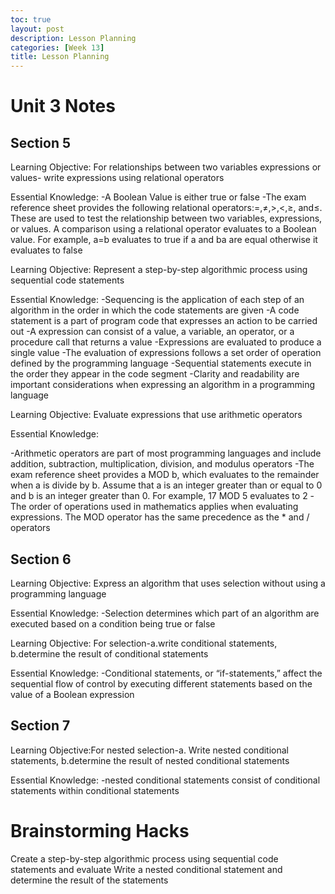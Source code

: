 ```yaml
---
toc: true
layout: post
description: Lesson Planning
categories: [Week 13]
title: Lesson Planning
---
```


# Unit 3 Notes
## Section 5
Learning Objective: For relationships between two variables expressions or values- write expressions using relational operators

Essential Knowledge: -A Boolean Value is either true or false -The exam reference sheet provides the following relational operators:=,≠,>,<,≥, and≤. These are used to test the relationship between two variables, expressions, or values. A comparison using a relational operator evaluates to a Boolean value. For example, a=b evaluates to true if a and ba are equal otherwise it evaluates to false

Learning Objective: Represent a step-by-step algorithmic process using sequential code statements

Essential Knowledge: -Sequencing is the application of each step of an algorithm in the order in which the code statements are given -A code statement is a part of program code that expresses an action to be carried out -A expression can consist of a value, a variable, an operator, or a procedure call that returns a value -Expressions are evaluated to produce a single value -The evaluation of expressions follows a set order of operation defined by the programming language -Sequential statements execute in the order they appear in the code segment -Clarity and readability are important considerations when expressing an algorithm in a programming language

Learning Objective: Evaluate expressions that use arithmetic operators

Essential Knowledge:

-Arithmetic operators are part of most programming languages and include addition, subtraction, multiplication, division, and modulus operators -The exam reference sheet provides a MOD b, which evaluates to the remainder when a is divide by b. Assume that a is an integer greater than or equal to 0 and b is an integer greater than 0. For example, 17 MOD 5 evaluates to 2 -The order of operations used in mathematics applies when evaluating expressions. The MOD operator has the same precedence as the * and / operators

## Section 6
Learning Objective: Express an algorithm that uses selection without using a programming language

Essential Knowledge: -Selection determines which part of an algorithm are executed based on a condition being true or false

Learning Objective: For selection-a.write conditional statements, b.determine the result of conditional statements

Essential Knowledge: -Conditional statements, or “if-statements,” affect the sequential flow of control by executing different statements based on the value of a Boolean expression

## Section 7
Learning Objective:For nested selection-a. Write nested conditional statements, b.determine the result of nested conditional statements

Essential Knowledge: -nested conditional statements consist of conditional statements within conditional statements

# Brainstorming Hacks
Create a step-by-step algorithmic process using sequential code statements and evaluate
Write a nested conditional statement and determine the result of the statements